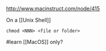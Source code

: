 http://www.macinstruct.com/node/415

On a [[Unix Shell]]

`chmod <NNN> <file or folder>`

#learn [[MacOS]] only?
